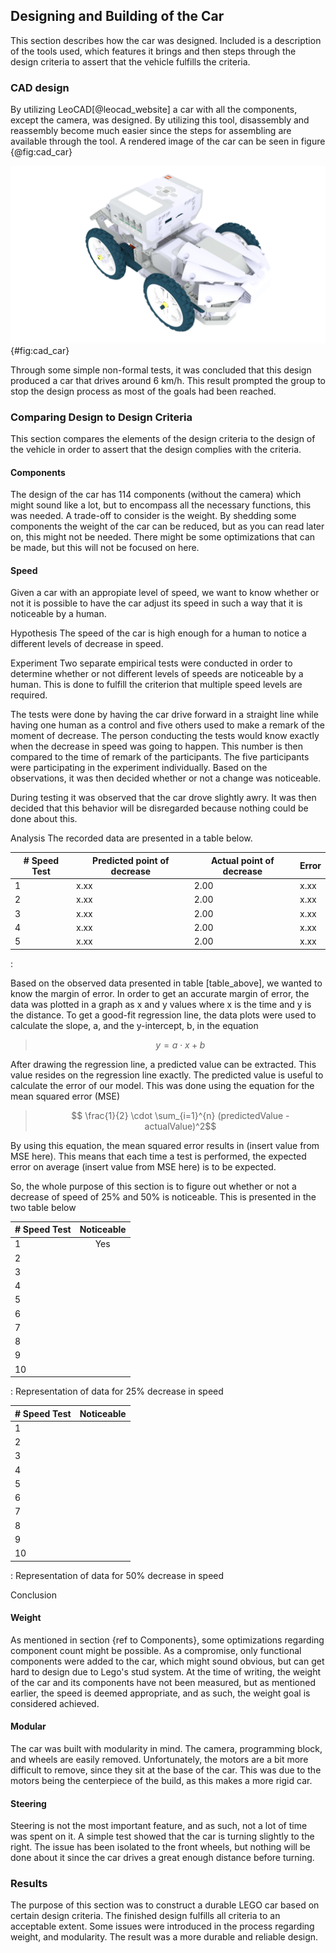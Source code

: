 ## Designing and Building of the Car
This section describes how the car was designed. Included is a description of the tools used, which features it brings and then steps through the design criteria to assert that the vehicle fulfills the criteria.

### CAD design
By utilizing LeoCAD[@leocad_website] a car with all the components, except the camera, was designed. By utilizing this tool, disassembly and reassembly become much easier since the steps for assembling are available through the tool. A rendered image of the car can be seen in figure {@fig:cad_car}

![CAD model of the car](report/assets/pictures/cad_car.png){#fig:cad_car}

Through some simple non-formal tests, it was concluded that this design produced a car that drives around 6 km/h. This result prompted the group to stop the design process as most of the goals had been reached.

### Comparing Design to Design Criteria
This section compares the elements of the design criteria to the design of the vehicle in order to assert that the design complies with the criteria.

#### Components
The design of the car has 114 components (without the camera) which might sound like a lot, but to encompass all the necessary functions, this was needed. A trade-off to consider is the weight. By shedding some components the weight of the car can be reduced, but as you can read later on, this might not be needed. There might be some optimizations that can be made, but this will not be focused on here.

#### Speed
Given a car with an appropiate level of speed, we want to know whether or not it is possible to have the car adjust its speed in such a way that it is noticeable by a human. 

Hypothesis
The speed of the car is high enough for a human to notice a different levels of decrease in speed. 

Experiment
Two separate empirical tests were conducted in order to determine whether or not different levels of speeds are noticeable by a human. This is done to fulfill the criterion that multiple speed levels are required. 

The tests were done by having the car drive forward in a straight line while having one human as a control and five others used to make a remark of the moment of decrease. 
The person conducting the tests would know exactly when the decrease in speed was going to happen. 
This number is then compared to the time of remark of the participants. The five participants were participating in the experiment individually. 
Based on the observations, it was then decided whether or not a change was noticeable.

During testing it was observed that the car drove slightly awry. It was then decided that this behavior will be disregarded because nothing could be done about this. 

Analysis
The recorded data are presented in a table below. 

| # Speed Test | Predicted point of decrease | Actual point of decrease | Error |
|--------------|-----------------------------|--------------------------|-------|
|       1      |            x.xx             |           2.00           |  x.xx |
|       2      |            x.xx             |           2.00           |  x.xx |
|       3      |            x.xx             |           2.00           |  x.xx |
|       4      |            x.xx             |           2.00           |  x.xx |
|       5      |            x.xx             |           2.00           |  x.xx |
: 


Based on the observed data presented in table [table_above], we wanted to know the margin of error. In order to get an accurate margin of error, the data was plotted in a graph as x and y values where x is the time and y is the distance. To get a good-fit regression line, the data plots were used to calculate the slope, a, and the y-intercept, b, in the equation

> $$y = a \cdot x + b$$

After drawing the regression line, a predicted value can be extracted. This value resides on the regression line exactly. The predicted value is useful to calculate the error of our model. This was done using the equation for the mean squared error (MSE)

> 	$$ \frac{1}{2} \cdot \sum_{i=1}^{n} (predictedValue - actualValue)^2$$

By using this equation, the mean squared error results in (insert value from MSE here). 
This means that each time a test is performed, the expected error on average (insert value from MSE here) is to be expected. 

So, the whole purpose of this section is to figure out whether or not a decrease of speed of 25% and 50% is noticeable. This is presented in the two table below

| # Speed Test | Noticeable   |
|--------------|:------------:|
| 1            |      Yes     |
| 2            |              |
| 3            |              |
| 4            |              |
| 5            |              |
| 6            |              |
| 7            |              |
| 8            |              |
| 9            |              |
| 10           |              |
: Representation of data for 25% decrease in speed

| # Speed Test | Noticeable |
|--------------|------------|
| 1            |            |
| 2            |            |
| 3            |            |
| 4            |            |
| 5            |            |
| 6            |            |
| 7            |            |
| 8            |            |
| 9            |            |
| 10           |            |
: Representation of data for 50% decrease in speed


Conclusion


#### Weight
As mentioned in section {ref to Components}, some optimizations regarding component count might be possible. As a compromise, only functional components were added to the car, which might sound obvious, but can get hard to design due to Lego's stud system. At the time of writing, the weight of the car and its components have not been measured, but as mentioned earlier, the speed is deemed appropriate, and as such, the weight goal is considered achieved.

#### Modular
The car was built with modularity in mind. The camera, programming block, and wheels are easily removed. Unfortunately, the motors are a bit more difficult to remove, since they sit at the base of the car. This was due to the motors being the centerpiece of the build, as this makes a more rigid car.

#### Steering
Steering is not the most important feature, and as such, not a lot of time was spent on it. A simple test showed that the car is turning slightly to the right. The issue has been isolated to the front wheels, but nothing will be done about it since the car drives a great enough distance before turning.

### Results
The purpose of this section was to construct a durable LEGO car based on certain design criteria. The finished design fulfills all criteria to an acceptable extent. Some issues were introduced in the process regarding weight, and modularity. The result was a more durable and reliable design. 
